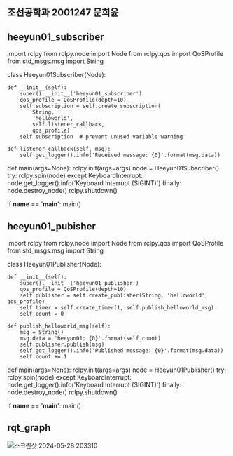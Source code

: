## 조선공학과 2001247 문희윤 

## heeyun01_subscriber

import rclpy
from rclpy.node import Node
from rclpy.qos import QoSProfile
from std_msgs.msg import String

class Heeyun01Subscriber(Node):

    def __init__(self):
        super().__init__('heeyun01_subscriber')
        qos_profile = QoSProfile(depth=10)
        self.subscription = self.create_subscription(
            String,
            'helloworld',
            self.listener_callback,
            qos_profile)
        self.subscription  # prevent unused variable warning

    def listener_callback(self, msg):
        self.get_logger().info('Received message: {0}'.format(msg.data))

def main(args=None):
    rclpy.init(args=args)
    node = Heeyun01Subscriber()
    try:
        rclpy.spin(node)
    except KeyboardInterrupt:
        node.get_logger().info('Keyboard Interrupt (SIGINT)')
    finally:
        node.destroy_node()
        rclpy.shutdown()

if __name__ == '__main__':
    main()

## heeyun01_pubisher

import rclpy
from rclpy.node import Node
from rclpy.qos import QoSProfile
from std_msgs.msg import String

class Heeyun01Publisher(Node):

    def __init__(self):
        super().__init__('heeyun01_publisher')
        qos_profile = QoSProfile(depth=10)
        self.publisher = self.create_publisher(String, 'helloworld', qos_profile)
        self.timer = self.create_timer(1, self.publish_helloworld_msg)
        self.count = 0

    def publish_helloworld_msg(self):
        msg = String()
        msg.data = 'heeyun01: {0}'.format(self.count)
        self.publisher.publish(msg)
        self.get_logger().info('Published message: {0}'.format(msg.data))
        self.count += 1

def main(args=None):
    rclpy.init(args=args)
    node = Heeyun01Publisher()
    try:
        rclpy.spin(node)
    except KeyboardInterrupt:
        node.get_logger().info('Keyboard Interrupt (SIGINT)')
    finally:
        node.destroy_node()
        rclpy.shutdown()

if __name__ == '__main__':
    main()

 ## rqt_graph

 ![스크린샷 2024-05-28 203310](https://github.com/heeyun28/homework1/assets/170499767/831d0e56-a685-418d-ab28-c9443e53b98a)

